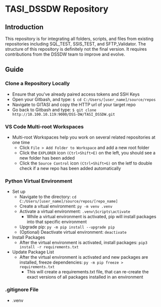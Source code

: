 # TASI_DSSDW Repository

## Introduction
This repository is for integrating all folders, scripts, and files from existing repositories including SQL_TEST, SSIS_TEST, and SFTP_Validator. The structure of this repository is definitely not the final version. It requires contributions from the DSSDW team to improve and evolve.

## Guide
### Clone a Repository Locally
- Ensure that you've already paired access tokens and SSH Keys
- Open your Gitbash, and type: `$ cd C:/Users/[user_name]/source/repos`
- Navigate to GITASI and copy the HTTP url of your target repo
- Go back to Gitbash and type: `$ git clone http://10.100.10.119:9000/DSS-DW/TASI_DSSDW.git`

### VS Code Multi-root Workspaces
- Multi-root Workspaces help you work on several related repositories at one time
  - Click `File > Add Folder to Workspace` and add a new root folder
  - Click the `EXPLORER` icon `(Ctrl+Shift+E)` on the left, you should see a new folder has been added
  - Click the `Source Control` icon `(Ctrl+Shift+G)` on the letf to double check if a new repo has been added automatically

### Python Virtual Environment 
- Set up
  - Navigate to the directory: `cd C:/Users/[user_name]/source/repos/[repo_name]`
  - Create a vitual environment: `py -m venv .venv`
  - Activate a virtual environment: `.venv\Scripts\activate`
    - While a virtual environment is activated, pip will install packages into that specific environment
  - Upgrade pip: `py -m pip install --upgrade pip`
  - (Optional) Deactivate virtual environment: `deactivate`
- Install Packages
  - After the virtual environment is activated, install packages: `pip3 install -r requirements.txt`
- Update Package List
  - After the virtual environment is activated and new packages are installed, freeze dependencies: `py -m pip freeze > requirements.txt`
    - This will create a requirements.txt file, that can re-create the exact versions of all packages installed in an environment

### .gitignore File
- .venv

